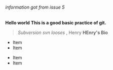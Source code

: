 ###### information got from issue 5 

**Hello world**
**This is a good basic practice of git.**
>*Subversion svn looses* , Henry
__HEnry's Bio__
* Item
* Item

- Item
- Item

